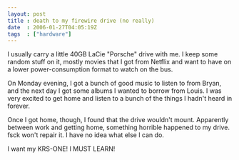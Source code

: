 ```yaml
---
layout: post
title : death to my firewire drive (no really)
date  : 2006-01-27T04:05:19Z
tags  : ["hardware"]
---
```

I usually carry a little 40GB LaCie "Porsche" drive with me.  I keep some random stuff on it, mostly movies that I got from Netflix and want to have on a lower power-consumption format to watch on the bus.

On Monday evening, I got a bunch of good music to listen to from Bryan, and the next day I got some albums I wanted to borrow from Louis.  I was very excited to get home and listen to a bunch of the things I hadn't heard in forever.

Once I got home, though, I found that the drive wouldn't mount.  Apparently between work and getting home, something horrible happened to my drive.  fsck won't repair it.  I have no idea what else I can do.

I want my KRS-ONE!  I MUST LEARN! 
